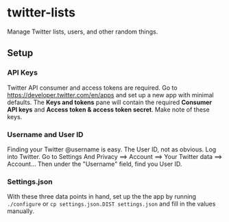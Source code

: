 # twitter-lists
Manage Twitter lists, users, and other random things.

## Setup
### API Keys
Twitter API consumer and access tokens are required. Go to https://developer.twitter.com/en/apps and set up a new app with minimal defaults. The **Keys and tokens** pane will contain the required **Consumer API keys** and **Access token & access token secret**. Make note of these keys.
### Username and User ID
Finding your Twitter @username is easy. The User ID, not as obvious. Log into Twitter. Go to Settings And Privacy ==> Account ==> Your Twitter data ==> Account... Then under the "Username" field, find you User ID.
### Settings.json
With these three data points in hand, set up the the app by running ```./configure``` or ```cp settings.json.DIST settings.json``` and fill in the values manually.
